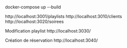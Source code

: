 docker-compose up --build

http://localhost:3001/playlists
http://localhost:3010/clients
http://localhost:3020/soirees

Modification playlist
http://localhost:3030/

Création de réservation
http://localhost:3040/

